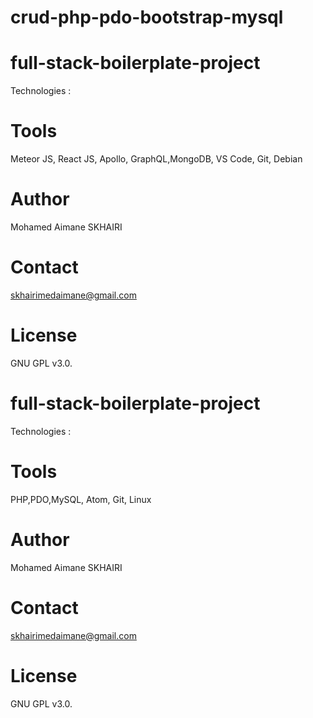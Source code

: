 # crud-php-pdo-bootstrap-mysql
# full-stack-boilerplate-project

Technologies : 


# Tools

Meteor JS, React JS, Apollo, GraphQL,MongoDB, VS Code, Git, Debian

# Author

Mohamed Aimane SKHAIRI

# Contact 

skhairimedaimane@gmail.com

# License

GNU GPL v3.0.
# full-stack-boilerplate-project

Technologies : 


# Tools

PHP,PDO,MySQL, Atom, Git, Linux

# Author

Mohamed Aimane SKHAIRI

# Contact 

skhairimedaimane@gmail.com

# License

GNU GPL v3.0.
